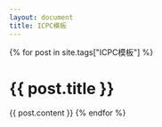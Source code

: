 ```yaml
---
layout: document
title: ICPC模板
---
```

{% for post in site.tags["ICPC模板"] %}
# {{ post.title }}
{{ post.content }}
{% endfor %}
